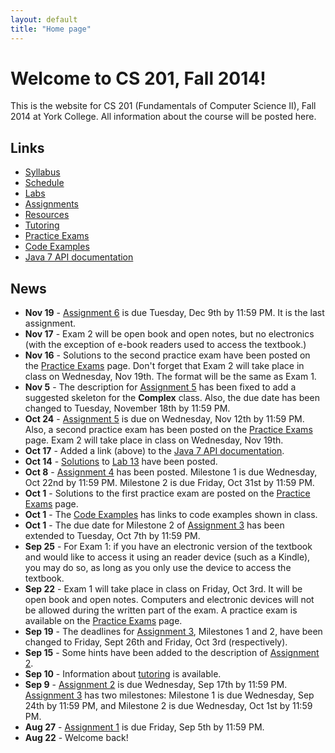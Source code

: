 ```yaml
---
layout: default
title: "Home page"
---
```


# Welcome to CS 201, Fall 2014!

This is the website for CS 201 (Fundamentals of Computer Science II), Fall 2014 at York College. All information about the
course will be posted here.

## Links

* [Syllabus](syllabus.html)
* [Schedule](schedule.html)
* [Labs](labs/index.html)
* [Assignments](assign/index.html)
* [Resources](resources/index.html)
* [Tutoring](tutoring.html)
* [Practice Exams](practice/index.html)
* [Code Examples](examples/index.html)
* [Java 7 API documentation](http://docs.oracle.com/javase/7/docs/api/)

## News

* **Nov 19** - [Assignment 6](assign/assign06.html) is due Tuesday, Dec 9th by 11:59 PM.  It is the last assignment.
* **Nov 17** - Exam 2 will be open book and open notes, but no electronics (with the exception of e-book readers used to access the textbook.)
* **Nov 16** - Solutions to the second practice exam have been posted on the [Practice Exams](practice/index.html) page.  Don't forget that Exam 2 will take place in class on Wednesday, Nov 19th. The format will be the same as Exam 1.
* **Nov 5** - The description for [Assignment 5](assign/assign05.html) has been fixed to add a suggested skeleton for the **Complex** class.  Also, the due date has been changed to Tuesday, November 18th by 11:59 PM.
* **Oct 24** - [Assignment 5](assign/assign05.html) is due on Wednesday, Nov 12th by 11:59 PM.  Also, a second practice exam has been posted on the [Practice Exams](practice/index.html) page.  Exam 2 will take place in class on Wednesday, Nov 19th.
* **Oct 17** - Added a link (above) to the [Java 7 API documentation](http://docs.oracle.com/javase/7/docs/api/).
* **Oct 14** - [Solutions](labs/lab13soln.pdf) to [Lab 13](labs/lab13.html) have been posted.
* **Oct 8** - [Assignment 4](assign/assign04.html) has been posted.  Milestone 1 is due Wednesday, Oct 22nd by 11:59 PM.  Milestone 2 is due Friday, Oct 31st by 11:59 PM.
* **Oct 1** - Solutions to the first practice exam are posted on the [Practice Exams](practice/index.html) page.
* **Oct 1** - The [Code Examples](examples/index.html) has links to code examples shown in class.
* **Oct 1** - The due date for Milestone 2 of [Assignment 3](assign/assign03.html) has been extended to Tuesday, Oct 7th by 11:59 PM.
* **Sep 25** - For Exam 1: if you have an electronic version of the textbook and would like to access it using an reader device (such as a Kindle), you may do so, as long as you only use the device to access the textbook.
* **Sep 22** - Exam 1 will take place in class on Friday, Oct 3rd.  It will be open book and open notes.  Computers and electronic devices will not be allowed during the written part of the exam.  A practice exam is available on the [Practice Exams](practice/index.html) page.
* **Sep 19** - The deadlines for [Assignment 3](assign/assign03.html), Milestones 1 and 2, have been changed to Friday, Sept 26th and Friday, Oct 3rd (respectively).
* **Sep 15** - Some hints have been added to the description of [Assignment 2](assign/assign02.html).
* **Sep 10** - Information about [tutoring](tutoring.html) is available.
* **Sep 9** - [Assignment 2](assign/assign02.html) is due Wednesday, Sep 17th by 11:59 PM.  [Assignment 3](assign/assign03.html) has two milestones: Milestone 1 is due Wednesday, Sep 24th by 11:59 PM, and Milestone 2 is due Wednesday, Oct 1st by 11:59 PM.
* **Aug 27** - [Assignment 1](assign/assign01.html) is due Friday, Sep 5th by 11:59 PM.
* **Aug 22** - Welcome back!
